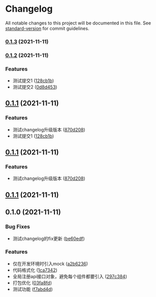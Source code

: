 # Changelog

All notable changes to this project will be documented in this file. See [standard-version](https://github.com/conventional-changelog/standard-version) for commit guidelines.

### [0.1.3](https://github.com/Raj6666/vue2.6-standard-demo/compare/v0.1.2...v0.1.3) (2021-11-11)

### [0.1.2](https://github.com/Raj6666/vue2.6-standard-demo/compare/v0.1.1...v0.1.2) (2021-11-11)


### Features

* 测试提交1 ([128cb1b](https://github.com/Raj6666/vue2.6-standard-demo/commit/128cb1b958bca1260ad56595b5ce46c1d666bfca))
* 测试提交2 ([0d8d453](https://github.com/Raj6666/vue2.6-standard-demo/commit/0d8d453ee288ae8dd91f4936a181e76c5e0169d1))

## [0.1.1](https://github.com/Raj6666/vue2.6-standard-demo/compare/v0.1.0...v0.1.1) (2021-11-11)


### Features

* 测试changelog升级版本 ([870d208](https://github.com/Raj6666/vue2.6-standard-demo/commit/870d20876707c2d5e8d8ac774f66cbbb1a5646e8))
* 测试提交1 ([128cb1b](https://github.com/Raj6666/vue2.6-standard-demo/commit/128cb1b958bca1260ad56595b5ce46c1d666bfca))




## [0.1.1](https://github.com/Raj6666/vue2.6-standard-demo/compare/v0.1.0...v0.1.1) (2021-11-11)


### Features

* 测试changelog升级版本 ([870d208](https://github.com/Raj6666/vue2.6-standard-demo/commit/870d20876707c2d5e8d8ac774f66cbbb1a5646e8))



## [0.1.1](https://github.com/Raj6666/vue2.6-standard-demo/compare/v0.1.0...v0.1.1) (2021-11-11)



## 0.1.0 (2021-11-11)


### Bug Fixes

* 测试changelog的fix更新 ([be60edf](https://github.com/Raj6666/vue2.6-standard-demo/commit/be60edfeee09a99ca85458224d15f92c83af4c5a))


### Features

* 仅在开发环境时引入mock ([a2b6236](https://github.com/Raj6666/vue2.6-standard-demo/commit/a2b62369cc05df4c869d8b438cc0d199ade45a7e))
* 代码格式化 ([1ca7342](https://github.com/Raj6666/vue2.6-standard-demo/commit/1ca7342264d3f1d8337e4029c27b2e97d4f8b748))
* 全局注册api接口对象，避免每个组件都要引入 ([297c384](https://github.com/Raj6666/vue2.6-standard-demo/commit/297c384e38b190edf8a99605f5b1fc1d25c5dea3))
* 打包优化 ([03fa8fd](https://github.com/Raj6666/vue2.6-standard-demo/commit/03fa8fd112dda0d662875109c6f34fc113b04ac3))
* 测试功能 ([f7abd4d](https://github.com/Raj6666/vue2.6-standard-demo/commit/f7abd4dbac4a4b6ca609cb6a73927115ea028ec7))



